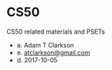 # CS50
CS50 related materials and PSETs

 * a. Adam T Clarkson
 * e. atclarkson@gmail.com
 * d. 2017-10-05
